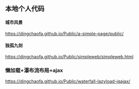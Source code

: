 ## 本地个人代码  
#### 城市风景  
 https://dingchaofa.github.io/Public/a-simple-page/public/

#### 独孤九剑  
https://dingchaofa.github.io/Public/simpleweb/simpleweb.html

### 懒加载+瀑布流布局+ajax  
https://dingchaofa.github.io/Public/waterfall-lazyload-jqajax/
